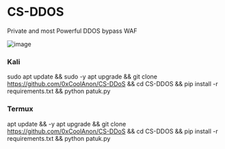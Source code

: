 # CS-DDOS
Private and most Powerful DDOS bypass WAF

![image](https://github.com/0xCoolAnon/CS-DDoS/assets/110695357/20b64832-6b5b-45a8-b423-dce9d567d6bb)

### Kali
sudo apt update && sudo -y apt upgrade && git clone https://github.com/0xCoolAnon/CS-DDoS && cd CS-DDOS && pip install -r requirements.txt && python patuk.py

### Termux
apt update && -y apt upgrade && git clone https://github.com/0xCoolAnon/CS-DDoS && cd CS-DDOS && pip install -r requirements.txt && python patuk.py
